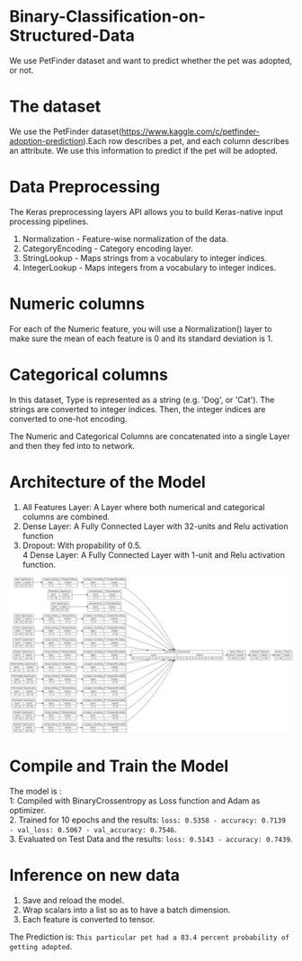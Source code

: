 # Binary-Classification-on-Structured-Data
We use PetFinder dataset and want to predict whether the pet was adopted, or not.

# The dataset

 We use the PetFinder dataset(https://www.kaggle.com/c/petfinder-adoption-prediction).Each row describes a pet, and each column describes an attribute. We use this information to predict if the pet will be adopted.
 
 # Data Preprocessing
The Keras preprocessing layers API allows you to build Keras-native input processing pipelines.   
1. Normalization - Feature-wise normalization of the data.
2. CategoryEncoding - Category encoding layer.
3. StringLookup - Maps strings from a vocabulary to integer indices.
4. IntegerLookup - Maps integers from a vocabulary to integer indices.
 # Numeric columns
 For each of the Numeric feature, you will use a Normalization() layer to make sure the mean of each feature is 0 and its standard deviation is 1.
 # Categorical columns
 In this dataset, Type is represented as a string (e.g. 'Dog', or 'Cat'). The strings are converted to integer indices. Then, the integer indices are converted to one-hot encoding.  
 
 The Numeric and Categorical Columns are concatenated into a single Layer and then they fed into to network.
 
 # Architecture of the Model
 
 1. All Features Layer: A Layer where both numerical and categorical columns are combined.
 2. Dense Layer: A Fully Connected Layer with 32-units and Relu activation function
 3. Dropout: With propability of 0.5.  
 4 Dense Layer: A Fully Connected Layer with 1-unit and Relu activation function.  
 
![alt text](https://github.com/MedentzidisCharalampos/Binary-Classification-on-Structured-Data/blob/main/connectivity_graph.png)

# Compile and Train the Model

The model is :  
 1: Compiled with BinaryCrossentropy as Loss function  and Adam as optimizer.    
 2. Trained for 10 epochs and the results:  `loss: 0.5358 - accuracy: 0.7139 - val_loss: 0.5067 - val_accuracy: 0.7546`.  
 3. Evaluated on Test Data and the results: `loss: 0.5143 - accuracy: 0.7439`.  
 
# Inference on new data
 
1. Save and reload the model.
2. Wrap scalars into a list so as to have a batch dimension.
3. Each feature is converted to tensor.

The Prediction is: `This particular pet had a 83.4 percent probability of getting adopted`.
